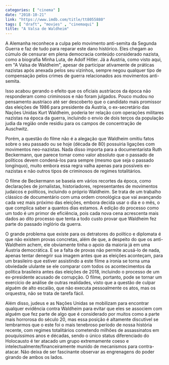 ```yaml
---
categories: [ "cinema" ]
date: "2018-10-21"
link: "https://www.imdb.com/title/tt8055880"
tags: [ "draft", "movies" , "cinemaqui" ]
title: "A Valsa de Waldheim"
---
```

A Alemanha reconhece a culpa pelo movimento anti-semita da Segunda Guerra e faz de tudo para reparar este dano histórico. Eles chegam ao cúmulo de censurar em plena democracia conteúdo considerado nazista, como a biografia Minha Luta, de Adolf Hitler. Já a Áustria, como visto aqui, em "A Valsa de Waldheim", apesar de participar ativamente de práticas nazistas após anexada pelos seu vizinhos, sempre negou qualquer tipo de compensação pelos crimes de guerra relacionados aos movimentos anti-semita.

Isso acabou gerando o efeito que os oficiais austríacos da época não responderam como criminosos e não foram julgados. Pouco mudou no pensamento austríaco até ser descoberto que o candidato mais promissor das eleições de 1986 para presidente da Áustria, o ex-secretário das Nações Unidas Kurt Waldheim, poderia ter relação com operações militares nazistas na época da guerra, incluindo o envio de dois terços da população judia da região onde residiu para os campos de concentração de Auschwitz.

Porém, a questão do filme não é a alegação que Waldheim omitiu fatos sobre o seu passado ou se hoje (década de 80) possuiria ligações com movimentos neo-nazistas. Nada disso importa para a documentarista Ruth Beckermann, que parece tomar como valor absoluto que o passado de políticos devem condená-los para sempre (mesmo que seja o passado longínquo), muito embora essa regra valha apenas para possíveis ex-nazistas e não outros tipos de criminosos de regimes totalitários.

O filme de Beckermann se baseia em vários recortes da época, como declarações de jornalistas, historiadores, representantes de movimentos judaicos e políticos, incluindo o próprio Waldheim. Se trata de um trabalho clássico de documentário com uma ordem cronológica que vai avançando cada vez mais próximo das eleições, embora decida usar o dia e o mês, o que complica saber a quantos dias estamos. A edição do processo como um todo é um primor de eficiência, pois cada nova cena acrescenta mais dados ao dito processo que tenta a todo custo provar que Waldheim fez parte do passado inglório da guerra.

O grande problema que existe para os detratores do político e diplomata é que não existem provas concretas, além de que, a despeito do que os anti-Waldheim achem, ele obviamente tinha o apoio da maioria já em uma Áustria democrática. E se a falta de provas não permite acusá-lo de nada, apenas tentar denegrir sua imagem antes que as eleições aconteçam, para um brasileiro que estiver assistindo a este filme a ironia se torna uma obviedade ululante se ele comparar com todos os acontecimentos da política brasileira antes das eleições de 2018, incluindo o processo de um ex-presidente acusado de corrupção. O filme, portanto, pode se tornar um exercício de análise de outras realidades, visto que a questão de culpar alguém de alto escalão, que não executa pessoalmente os atos, mas os orquestra, não se trata de tarefa fácil.

Além disso, judeus e as Nações Unidas se mobilizam para encontrar qualquer evidência contra Waldheim para evitar que eles se associem com alguém que fez parte de algo que é considerado por muitos como a parte mais horrorosa do século 20, mas essa posição é altamente discutível se lembrarmos que o este foi o mais tenebroso período de nossa história recente, com regimes totalitários cometendo milhões de assassinatos em pouquíssimos anos e décadas, sendo o único status diferenciado do Holocausto é ter atacado um grupo extremamente coeso e intelectualmente/financeiramente munido de mecanismos para contra-atacar. Não deixa de ser fascinante observar as engrenagens do poder girando de ambos os lados.
